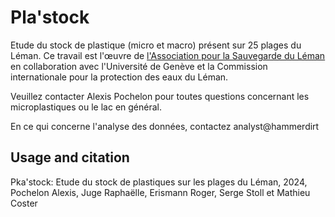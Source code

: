 # Pla'stock

Etude du stock de plastique (micro et macro) présent sur 25 plages du Léman. Ce travail est l'œuvre de [l'Association pour la Sauvegarde du Léman](https://asleman.org/) en collaboration avec l'Université de Genève et la Commission internationale pour la protection des eaux du Léman.

Veuillez contacter Alexis Pochelon pour toutes questions concernant les microplastiques ou le lac en général.

En ce qui concerne l'analyse des données, contactez analyst@hammerdirt

## Usage and citation

Pka'stock: Etude du stock de plastiques sur les plages du Léman, 2024, Pochelon Alexis, Juge Raphaëlle, Erismann Roger, Serge Stoll et Mathieu Coster
